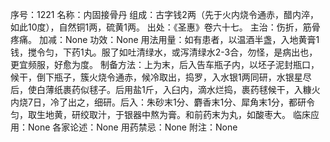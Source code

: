 序号：1221
名称：内固接骨丹
组成：古字钱2两（先于火内烧令通赤，醋内淬，如此10度），自然铜1两，硫黄1两。
出处：《圣惠》卷六十七。
主治：伤折，筋骨疼痛。
加减：None
功效：None
用法用量：如有患者，以温酒半盏，入地黄膏1钱，搅令匀，下药1丸。服了如吐清绿水，或泻清绿水2-3合，勿怪，是病出也，更宜频服，好愈为度。
制备方法：上为末，后入告车瓶子内，以坯子泥封瓶口，候干，倒下瓶子，簇火烧令通赤，候冷取出，捣罗，入水银1两同研，水银星尽后，使白薄纸裹药似毬子。后用盐1斤，入臼内，滴水烂捣，裹药毬候干，入糠火内烧7日，冷了出之，细研。后入：朱砂末1分、麝香末1分、犀角末1分，都研令匀，取生地黄，研绞取汁，于银器中熬为膏。和前药末为丸，如酸枣大。
临床应用：None
各家论述：None
用药禁忌：None
附注：None

